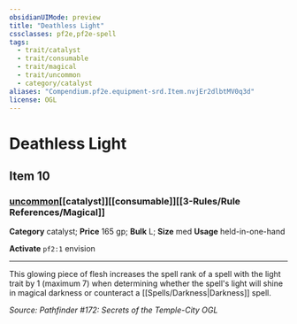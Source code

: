 ```yaml
---
obsidianUIMode: preview
title: "Deathless Light"
cssclasses: pf2e,pf2e-spell
tags:
  - trait/catalyst
  - trait/consumable
  - trait/magical
  - trait/uncommon
  - category/catalyst
aliases: "Compendium.pf2e.equipment-srd.Item.nvjEr2dlbtMV0q3d"
license: OGL
---
```

# Deathless Light
## Item 10
### [uncommon](uncommon.md "Uncommon Rarity Trait")[[catalyst]][[consumable]][[3-Rules/Rule References/Magical]]

**Category** catalyst; 
**Price** 165 gp; 
**Bulk** L; **Size** med
**Usage** held-in-one-hand

**Activate** `pf2:1` envision

* * *

This glowing piece of flesh increases the spell rank of a spell with the light trait by 1 (maximum 7) when determining whether the spell's light will shine in magical darkness or counteract a [[Spells/Darkness|Darkness]] spell.

*Source: Pathfinder #172: Secrets of the Temple-City*
*OGL*